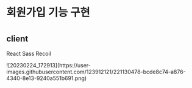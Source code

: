 <h1>회원가입 기능 구현<h1>
 <h2>client</h2>
  <p>React Sass Recoil</p>
![20230224_172913](https://user-images.githubusercontent.com/123912121/221130478-bcde8c74-a876-4340-8e13-9240a551b691.png)
